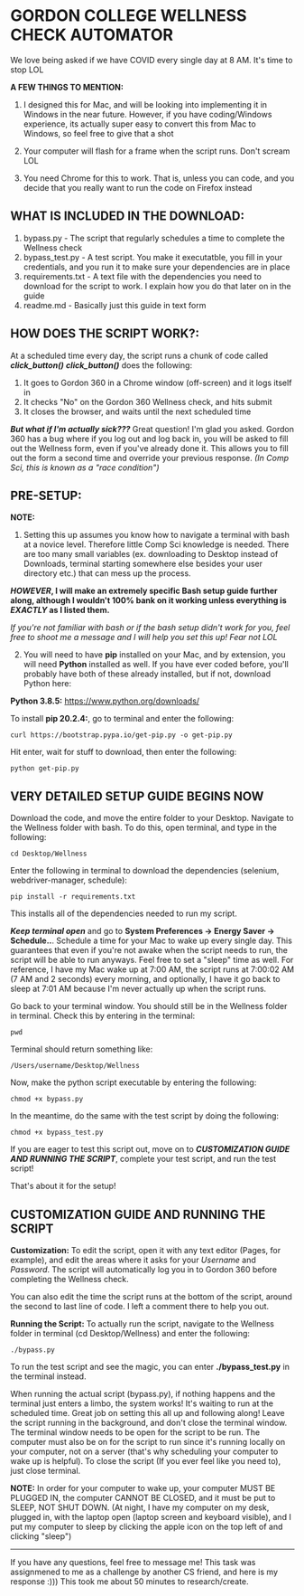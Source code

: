 # GORDON COLLEGE WELLNESS CHECK AUTOMATOR

We love being asked if we have COVID every single day at 8 AM. It's time to stop LOL

**A FEW THINGS TO MENTION:**
1) I designed this for Mac, and will be looking into implementing it in Windows in the near future. However, if you have coding/Windows experience, its actually super easy to convert this from Mac to Windows, so feel free to give that a shot

2) Your computer will flash for a frame when the script runs. Don't scream LOL

3) You need Chrome for this to work. That is, unless you can code, and you decide that you really want to run the code on Firefox instead

## WHAT IS INCLUDED IN THE DOWNLOAD:
1) bypass.py - The script that regularly schedules a time to complete the Wellness check
2) bypass_test.py - A test script. You make it executatble, you fill in your credentials, and you run it to make sure your dependencies are in place
3) requirements.txt - A text file with the dependencies you need to download for the script to work. I explain how you do that later on in the guide
4) readme.md - Basically just this guide in text form

## HOW DOES THE SCRIPT WORK?:
At a scheduled time every day, the script runs a chunk of code called ***click_button()***
***click_button()*** does the following:
1) It goes to Gordon 360 in a Chrome window (off-screen) and it logs itself in
2) It checks "No" on the Gordon 360 Wellness check, and hits submit
3) It closes the browser, and waits until the next scheduled time

***But what if I'm actually sick???***
Great question! I'm glad you asked.
Gordon 360 has a bug where if you log out and log back in, you will be asked to fill out the Wellness form, even if you've already done it. This allows you to fill out the form a second time and override your previous response. _(In Comp Sci, this is known as a "race condition")_


## PRE-SETUP:
**NOTE:** 
1) Setting this up assumes you know how to navigate a terminal with bash at a novice level. Therefore little Comp Sci knowledge is needed. There are too many small variables (ex. downloading to Desktop instead of Downloads, terminal starting somewhere else besides your user directory etc.) that can mess up the process.

**_HOWEVER_, I will make an extremely specific Bash setup guide further along, although I wouldn't 100% bank on it working unless everything is _EXACTLY_ as I listed them.**

_If you're not familiar with bash or if the bash setup didn't work for you, feel free to shoot me a message and I will help you set this up! Fear not LOL_


2) You will need to have **pip** installed on your Mac, and by extension, you will need **Python** installed as well. If you have ever coded before, you'll probably have both of these already installed, but if not, download Python here:

**Python 3.8.5:** https://www.python.org/downloads/

To install **pip 20.2.4:**, go to terminal and enter the following:

    curl https://bootstrap.pypa.io/get-pip.py -o get-pip.py

Hit enter, wait for stuff to  download, then enter the following:

    python get-pip.py



## VERY DETAILED SETUP GUIDE BEGINS NOW
Download the code, and move the entire folder to your Desktop. Navigate to the Wellness folder with bash. To do this, open terminal, and type in the following:

    cd Desktop/Wellness

Enter the following in terminal to download the dependencies (selenium, webdriver-manager, schedule):

    pip install -r requirements.txt
  
This installs all of the dependencies needed to run my script.


***Keep terminal open*** and go to **System Preferences -> Energy Saver -> Schedule..**. Schedule a time for your Mac to wake up every single day. This guarantees that even if you're not awake when the script needs to run, the script will be able to run anyways. Feel free to set a "sleep" time as well. For reference, I have my Mac wake up at 7:00 AM, the script runs at 7:00:02 AM (7 AM and 2 seconds) every morning, and optionally, I have it go back to sleep at 7:01 AM because I'm never actually up when the script runs.

Go back to your terminal window. You should still be in the Wellness folder in terminal. Check this by entering in the terminal:

    pwd
    
Terminal should return something like:

    /Users/username/Desktop/Wellness

Now, make the python script executable by entering the following:
    
    chmod +x bypass.py
    
In the meantime, do the same with the test script by doing the following:

    chmod +x bypass_test.py
    
If you are eager to test this script out, move on to ***CUSTOMIZATION GUIDE AND RUNNING THE SCRIPT***, complete your test script, and run the test script!

That's about it for the setup!


## CUSTOMIZATION GUIDE AND RUNNING THE SCRIPT
**Customization:**
To edit the script, open it with any text editor (Pages, for example), and edit the areas where it asks for your _Username_ and _Password_. The script will automatically log you in to Gordon 360 before completing the Wellness check.

You can also edit the time the script runs at the bottom of the script, around the second to last line of code. I left a comment there to help you out.

**Running the Script:**
To actually run the script, navigate to the Wellness folder in terminal (cd Desktop/Wellness) and enter the following:

    ./bypass.py

To run the test script and see the magic, you can enter **./bypass_test.py** in the terminal instead.

When running the actual script (bypass.py), if nothing happens and the terminal just enters a limbo, the system works! It's waiting to run at the scheduled time. Great job on setting this all up and following along!
Leave the script running in the background, and don't close the terminal window. The terminal window needs to be open for the script to be run. The computer must also be on for the script to run since it's running locally on your computer, not on a server (that's why scheduling your computer to wake up is helpful). To close the script (If you ever feel like you need to), just close terminal.

**NOTE:** In order for your computer to wake up, your computer MUST BE PLUGGED IN, the computer CANNOT BE CLOSED, and it must be put to SLEEP, NOT SHUT DOWN.
(At night, I have my computer on my desk, plugged in, with the laptop open (laptop screen and keyboard visible), and I put my computer to sleep by clicking the apple icon on the top left of and clicking "sleep")

----------

If you have any questions, feel free to message me! This task was assignmened to me as a challenge by another CS friend, and here is my response :))) This took me about 50 minutes to research/create.

